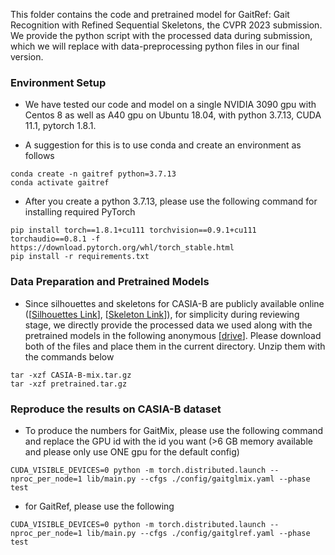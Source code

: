 This folder contains the code and pretrained model for GaitRef: Gait Recognition with Refined Sequential Skeletons, the CVPR 2023 submission. We provide the python script with the processed data during submission, which we will replace with data-preprocessing python files in our final version. 

### Environment Setup

 * We have tested our code and model on a single NVIDIA 3090 gpu with Centos 8 as well as A40 gpu on Ubuntu 18.04, with python 3.7.13, CUDA 11.1, pytorch 1.8.1.

 * A suggestion for this is to use conda and create an environment as follows

```
conda create -n gaitref python=3.7.13
conda activate gaitref
```

 * After you create a python 3.7.13, please use the following command for installing required PyTorch

```
pip install torch==1.8.1+cu111 torchvision==0.9.1+cu111 torchaudio==0.8.1 -f https://download.pytorch.org/whl/torch_stable.html
pip install -r requirements.txt
```

### Data Preparation and Pretrained Models

 * Since silhouettes and skeletons for CASIA-B are publicly available online ([[Silhouettes Link](http://www.cbsr.ia.ac.cn/GaitDatasetB-silh.zip)], [[Skeleton Link](https://github.com/tteepe/GaitGraph/releases/download/v0.1/data.zip)]), for simplicity during reviewing stage, we directly provide the processed data we used along with the pretrained models in the following anonymous [[drive](https://mega.nz/folder/FeUnWbqa#3Pew51i7BWVftLkZ5pbaJQ)]. Please download both of the files and place them in the current directory. Unzip them with the commands below

```
tar -xzf CASIA-B-mix.tar.gz
tar -xzf pretrained.tar.gz
```

### Reproduce the results on CASIA-B dataset

 * To produce the numbers for GaitMix, please use the following command and replace the GPU id with the id you want (>6 GB memory available and please only use ONE gpu for the default config)

```
CUDA_VISIBLE_DEVICES=0 python -m torch.distributed.launch --nproc_per_node=1 lib/main.py --cfgs ./config/gaitglmix.yaml --phase test
```

 * for GaitRef, please use the following

```
CUDA_VISIBLE_DEVICES=0 python -m torch.distributed.launch --nproc_per_node=1 lib/main.py --cfgs ./config/gaitglref.yaml --phase test
```
